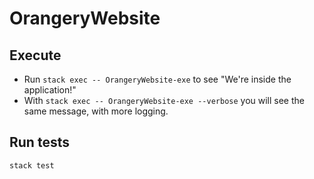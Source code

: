 # OrangeryWebsite

## Execute  

* Run `stack exec -- OrangeryWebsite-exe` to see "We're inside the application!"
* With `stack exec -- OrangeryWebsite-exe --verbose` you will see the same message, with more logging.

## Run tests

`stack test`
